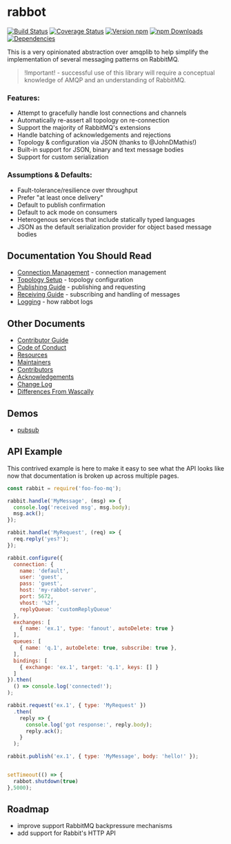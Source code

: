 # rabbot

[![Build Status][travis-image]][travis-url]
[![Coverage Status][coveralls-image]][coveralls-url]
[![Version npm][version-image]][version-url]
[![npm Downloads][downloads-image]][downloads-url]
[![Dependencies][dependencies-image]][dependencies-url]

This is a very opinionated abstraction over amqplib to help simplify the implementation of several messaging patterns on RabbitMQ.

> !Important! - successful use of this library will require a conceptual knowledge of AMQP and an understanding of RabbitMQ.

### Features:

 * Attempt to gracefully handle lost connections and channels
 * Automatically re-assert all topology on re-connection
 * Support the majority of RabbitMQ's extensions
 * Handle batching of acknowledgements and rejections
 * Topology & configuration via JSON (thanks to @JohnDMathis!)
 * Built-in support for JSON, binary and text message bodies
 * Support for custom serialization

### Assumptions & Defaults:

 * Fault-tolerance/resilience over throughput
 * Prefer "at least once delivery"
 * Default to publish confirmation
 * Default to ack mode on consumers
 * Heterogenous services that include statically typed languages
 * JSON as the default serialization provider for object based message bodies

## Documentation You Should Read

 * [Connection Management](https://github.com/zlintz/foo-foo-mq/blob/master/docs/connections.md) - connection management
 * [Topology Setup](https://github.com/zlintz/foo-foo-mq/blob/master/docs/topology.md) - topology configuration
 * [Publishing Guide](https://github.com/zlintz/foo-foo-mq/blob/master/docs/publishing.md) - publishing and requesting
 * [Receiving Guide](https://github.com/zlintz/foo-foo-mq/blob/master/docs/receiving.md) - subscribing and handling of messages
 * [Logging](https://github.com/zlintz/foo-foo-mq/blob/master/docs/logging.md) - how rabbot logs

## Other Documents

 * [Contributor Guide](https://github.com/zlintz/foo-foo-mq/blob/master/HOW_TO_CONTRIBUTE.md)
 * [Code of Conduct](https://github.com/zlintz/foo-foo-mq/blob/master/CODE_OF_CONDUCT.md)
 * [Resources](https://github.com/zlintz/foo-foo-mq/blob/master/RESOURCES.md)
 * [Maintainers](https://github.com/zlintz/foo-foo-mq/blob/master/MAINTAINERS.md)
 * [Contributors](https://github.com/zlintz/foo-foo-mq/blob/master/CONTRIBUTORS.md)
 * [Acknowledgements](https://github.com/zlintz/foo-foo-mq/blob/master/ACKNOWLEDGEMENTS.md)
 * [Change Log](https://github.com/zlintz/foo-foo-mq/blob/master/CHANGELOG.md)
 * [Differences From Wascally](https://github.com/zlintz/foo-foo-mq/blob/master/docs/notwascally.md)

## Demos

 * [pubsub](https://github.com/zlintz/foo-foo-mq/blob/master/demo/pubsub/README.md)

## API Example

This contrived example is here to make it easy to see what the API looks like now that documentation is broken up across multiple pages.



```js
const rabbit = require('foo-foo-mq');

rabbit.handle('MyMessage', (msg) => {
  console.log('received msg', msg.body);
  msg.ack();
});

rabbit.handle('MyRequest', (req) => {
  req.reply('yes?');
});

rabbit.configure({
  connection: {
    name: 'default',
    user: 'guest',
    pass: 'guest',
    host: 'my-rabbot-server',
    port: 5672,
    vhost: '%2f',
    replyQueue: 'customReplyQueue'
  },
  exchanges: [
    { name: 'ex.1', type: 'fanout', autoDelete: true }
  ],
  queues: [
    { name: 'q.1', autoDelete: true, subscribe: true },
  ],
  bindings: [
    { exchange: 'ex.1', target: 'q.1', keys: [] }
  ]
}).then(
  () => console.log('connected!');
);

rabbit.request('ex.1', { type: 'MyRequest' })
  .then(
    reply => {
      console.log('got response:', reply.body);
      reply.ack();
    }
  );

rabbit.publish('ex.1', { type: 'MyMessage', body: 'hello!' });


setTimeout(() => {
  rabbot.shutdown(true)
},5000);
```

## Roadmap
 * improve support RabbitMQ backpressure mechanisms
 * add support for Rabbit's HTTP API

[travis-image]: https://travis-ci.org/zlintz/foo-foo-mq.svg?branch=master
[travis-url]: https://travis-ci.org/zlintz/foo-foo-mq
[coveralls-url]: https://coveralls.io/github/zlintz/foo-foo-mq?branch=master
[coveralls-image]: https://coveralls.io/repos/github/zlintz/foo-foo-mq/badge.svg?branch=master
[version-image]: https://img.shields.io/npm/v/rabbot.svg?style=flat
[version-url]: https://www.npmjs.com/package/foo-foo-mq
[downloads-image]: https://img.shields.io/npm/dm/foo-foo-mq.svg?style=flat
[downloads-url]: https://www.npmjs.com/package/foo-foo-mq
[dependencies-image]: https://img.shields.io/david/zlintz/foo-foo-mq.svg?style=flat
[dependencies-url]: https://david-dm.org/zlintz/foo-foo-mq
